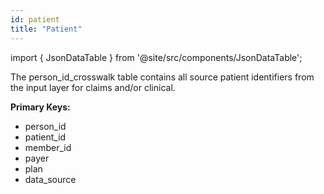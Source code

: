 ```yaml
---
id: patient
title: "Patient"
---
```


import { JsonDataTable } from '@site/src/components/JsonDataTable';

The person_id_crosswalk table contains all source patient identifiers from 
the input layer for claims and/or clinical.

**Primary Keys:**
  * person_id
  * patient_id
  * member_id
  * payer
  * plan
  * data_source

<JsonDataTable jsonPath="nodes.model\.the_tuva_project\.core__person_id_crosswalk.columns" />
